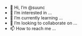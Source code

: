 - 👋 Hi, I’m @suunc
- 👀 I’m interested in ...
- 🌱 I’m currently learning ...
- 💞️ I’m looking to collaborate on ...
- 📫 How to reach me ...

<!---
suunc/suunc is a ✨ special ✨ repository because its `README.md` (this file) appears on your GitHub profile.
You can click the Preview link to take a look at your changes.
--->
